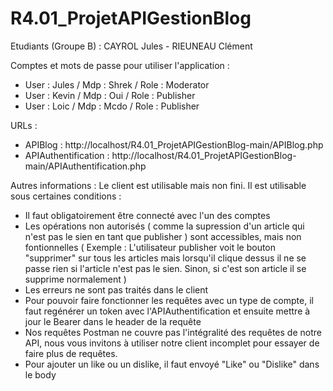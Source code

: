 # R4.01_ProjetAPIGestionBlog

Etudiants (Groupe B) : CAYROL Jules - RIEUNEAU Clément

Comptes et mots de passe pour utiliser l'application : 
  - User : Jules  / Mdp : Shrek / Role : Moderator
  - User : Kevin  / Mdp : Oui   / Role : Publisher
  - User : Loic   / Mdp : Mcdo  / Role : Publisher

URLs : 
  - APIBlog : http://localhost/R4.01_ProjetAPIGestionBlog-main/APIBlog.php
  - APIAuthentification : http://localhost/R4.01_ProjetAPIGestionBlog-main/APIAuthentification.php


Autres informations : Le client est utilisable mais non fini. Il est utilisable sous certaines conditions :
  - Il faut obligatoirement être connecté avec l'un des comptes
  - Les opérations non autorisés ( comme la supression d'un article qui n'est pas le sien en tant que publisher ) sont accessibles, mais non fontionnelles ( Exemple :  L'utilisateur publisher voit le bouton "supprimer" sur tous les articles mais lorsqu'il clique dessus il ne se passe rien si l'article n'est pas le sien. Sinon, si c'est son article il se supprime normalement )
  - Les erreurs ne sont pas traités dans le client
  - Pour pouvoir faire fonctionner les requêtes avec un type de compte, il faut regénérer un token avec l'APIAuthentification et ensuite mettre à jour le Bearer dans le header de la requête
  - Nos requêtes Postman ne couvre pas l'intégralité des requêtes de notre API, nous vous invitons à utiliser notre client incomplet pour essayer de faire plus de requêtes.
  - Pour ajouter un like ou un dislike, il faut envoyé "Like" ou "Dislike" dans le body
